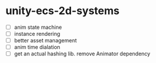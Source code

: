 # unity-ecs-2d-systems

- [ ] anim state machine
- [ ] instance rendering 
- [ ] better asset management
- [ ] anim time dialation
- [ ] get an actual hashing lib. remove Animator dependency
